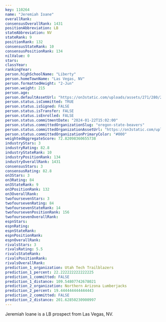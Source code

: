 ```yaml
---
key: 110264
name: "Jeremiah Ioane"
overallRank: 
consensusOverallRank: 1431
positionAbbreviation: LB
stateAbbreviation: NV
stateRank: 9
positionRank: 132
consensusStateRank: 10
consensusPositionRank: 134
nilValue: 0
stars: 
classYear: 
rankingYear: 
person.highSchoolName: "Liberty"
person.homeTownName: "Las Vegas, NV"
person.formattedHeight: "2-Jun"
person.weight: 215
person.age: 
person.defaultAssetUrl: "https://on3static.com/uploads/assets/271/280/280271.jpeg"
person.status.isCommitted: TRUE
person.status.isSigned: FALSE
person.status.isTransfer: FALSE
person.status.isEnrolled: FALSE
person.status.commitmentDate: "2024-01-22T15:02:00"
person.status.committedOrganizationSlug: "oregon-state-beavers"
person.status.committedOrganizationAssetUrl: "https://on3static.com/uploads/assets/137/150/150137.svg"
person.status.committedOrganizationPrimaryColor: "#000"
weightedAggregateScore: 72.82098360655738
industryStars: 3
industryRating: 82.8
industryStateRank: 10
industryPositionRank: 134
industryOverallRank: 1431
consensusStars: 3
consensusRating: 82.8
on3Stars: 3
on3Rating: 84
on3StateRank: 9
on3PositionRank: 132
on3OverallRank: 
twofoursevenStars: 3
twofoursevenRating: 84
twofoursevenStateRank: 14
twofoursevenPositionRank: 156
twofoursevenOverallRank: 
espnStars: 
espnRating: 
espnStateRank: 
espnPositionRank: 
espnOverallRank: 
rivalsStars: 3
rivalsRating: 5.5
rivalsStateRank: 
rivalsPositionRank: 
rivalsOverallRank: 
prediction_1_organization: Utah Tech Trailblazers
prediction_1_percent: 22.222222222222225
prediction_1_committed: FALSE
prediction_1_distance: 109.54807742678021
prediction_2_organization: Northern Arizona Lumberjacks
prediction_2_percent: 19.444444444444443
prediction_2_committed: FALSE
prediction_2_distance: 201.62850230900997
---
```

Jeremiah Ioane is a LB prospect from Las Vegas, NV.